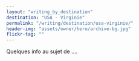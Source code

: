 ```yaml
---
layout: "writing_by_destination"
destination: "USA - Virginie"
permalink: "/writing/destination/usa-virginie/"
header-img: "assets/owner/hero/archive-bg.jpg"
flickr-tag: ""
---
```


Quelques info au sujet de ....